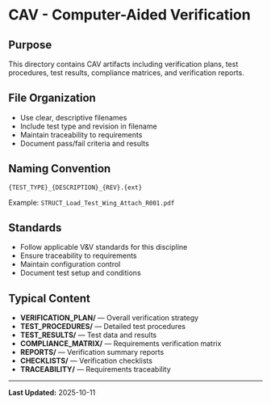 # CAV - Computer-Aided Verification

## Purpose

This directory contains CAV artifacts including verification plans, test procedures, test results, compliance matrices, and verification reports.

## File Organization

- Use clear, descriptive filenames
- Include test type and revision in filename
- Maintain traceability to requirements
- Document pass/fail criteria and results

## Naming Convention

```
{TEST_TYPE}_{DESCRIPTION}_{REV}.{ext}
```

Example: `STRUCT_Load_Test_Wing_Attach_R001.pdf`

## Standards

- Follow applicable V&V standards for this discipline
- Ensure traceability to requirements
- Maintain configuration control
- Document test setup and conditions

## Typical Content

- **VERIFICATION_PLAN/** — Overall verification strategy
- **TEST_PROCEDURES/** — Detailed test procedures
- **TEST_RESULTS/** — Test data and results
- **COMPLIANCE_MATRIX/** — Requirements verification matrix
- **REPORTS/** — Verification summary reports
- **CHECKLISTS/** — Verification checklists
- **TRACEABILITY/** — Requirements traceability

---

**Last Updated:** 2025-10-11


